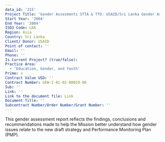 ```yaml
---
data_id: '315'
Project Title: 'Gender Assesments STTA & TTO: USAID/Sri Lanka Gender Assessment (TDY25)'
Start Year: '2004'
End Year: '2004'
ISO3 Code: LKA
Region: Asia
Country: Sri Lanka
Client/ Donor: USAID
Point of contact: ''
Email: ''
Phone: ''
Is Current Project? (true/false): 
Practice Area:
  - 'Education, Gender, and Youth'
Prime: x
Contract Value USD: ''
Contract Number: GEW-I-01-02-00019-00
Sub: ''
Link: ''
Link to the document file: Link
Document Title: ''
Subcontract Number/Order Number/Grant Number: ''
---
```


This gender assessment report reflects the findings, conclusions and recommendations made to help the Mission better understand how gender issues relate to the new draft strategy and Performance Monitoring Plan (PMP).